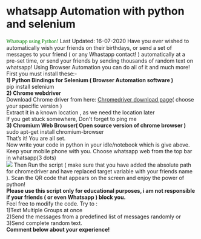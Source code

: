# whatsapp Automation with python and selenium
<html>
  <body>
    <p><font color="green" face="ravie" background-color="red">Whatsapp using Python!</font>
Last Updated: 16-07-2020
Have you ever wished to automatically wish your friends on their birthdays, or send a set of messages to your friend ( or any Whastapp contact! ) automatically at a pre-set time, or send your friends by sending thousands of random text on whatsapp! Using Browser Automation you can do all of it and much more!
     </br>First you must install these:-</br>
<b>1) Python Bindings for Selenium ( Browser Automation software )</b></br>
pip install selenium</br>
<b>2) Chrome webdriver</b></br>
Download Chrome driver from here: <a href="https://chromedriver.storage.googleapis.com/index.html?path=2.25/",width=400 height=300>Chromedriver download page</a>( choose your specific version )</br>
Extract it in a known location , as we need the location later</br>
If you get stuck somewhere, Don't forget to ping me</br>
<b>3) Chromium Web Browser( Open source version of chrome browser )</b></br>
sudo apt-get install chromium-browser</br>
That’s it! You are all set.</br>
Now write your code in python in your idle/notebook which is give above.</br>
Keep your mobile phone with you. Choose whatsapp web from the top bar in whatsapp(3 dots)</br>
<img src="https://media.geeksforgeeks.org/wp-content/uploads/Screenshot_2016-11-25-14-52-30-483_com.whatsapp.png">
Then Run the script ( make sure that you have added the absolute path for chromedriver and have replaced target variable with your friends name ). Scan the QR code that appears on the screen and enjoy the power of python!</br>
<b>Please use this script only for educational purposes, i am not responsible if your friends ( or even Whatsapp ) block you.</b></br>
Feel free to modify the code. Try to :</br>
1)Text Multiple Groups at once</br>
2)Send the messages from a predefined list of messages randomly or</br>
3)Send complete random text.</br>
<b>Comment below about your experience!</b>



</font></p>
  
  
  </body></html>
